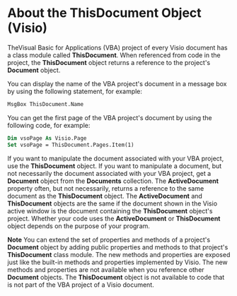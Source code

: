 
# About the ThisDocument Object (Visio)

TheVisual Basic for Applications (VBA) project of every Visio document has a class module called  **ThisDocument**. When referenced from code in the project, the  **ThisDocument** object returns a reference to the project's **Document** object.

You can display the name of the VBA project's document in a message box by using the following statement, for example: 



```vb
MsgBox ThisDocument.Name
```

You can get the first page of the VBA project's document by using the following code, for example: 



```vb
Dim vsoPage As Visio.Page 
Set vsoPage = ThisDocument.Pages.Item(1)
```

If you want to manipulate the document associated with your VBA project, use the  **ThisDocument** object. If you want to manipulate a document, but not necessarily the document associated with your VBA project, get a **Document** object from the **Documents** collection.
The  **ActiveDocument** property often, but not necessarily, returns a reference to the same document as the **ThisDocument** object. The **ActiveDocument** and **ThisDocument** objects are the same if the document shown in the Visio active window is the document containing the **ThisDocument** object's project. Whether your code uses the **ActiveDocument** or **ThisDocument** object depends on the purpose of your program.

 **Note**  You can extend the set of properties and methods of a project's  **Document** object by adding public properties and methods to that project's **ThisDocument** class module. The new methods and properties are exposed just like the built-in methods and properties implemented by Visio. The new methods and properties are not available when you reference other **Document** objects. The **ThisDocument** object is not available to code that is not part of the VBA project of a Visio document.

